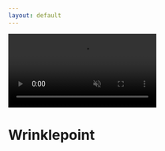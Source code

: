 ```yaml
---
layout: default
---
```

<div class="video-container">
  <video autoplay muted loop id="video">
    <source src="{{ config.url }}/img/video.mp4" type="video/mp4">
  </video>
  <div class="cover-color d-flex justify-content-center align-items-center">
    <h1 class="display-1 text-white">Wrinklepoint</h1>
  </div>
</div>
